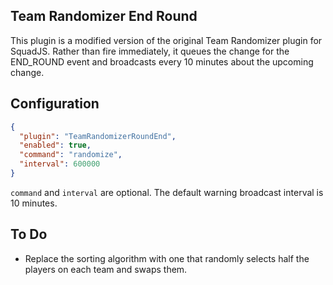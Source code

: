 ## Team Randomizer End Round

This plugin is a modified version of the original Team Randomizer plugin for SquadJS. Rather than fire immediately, it queues the change for the END_ROUND event and broadcasts every 10 minutes about the upcoming change.

## Configuration

```json
{
  "plugin": "TeamRandomizerRoundEnd",
  "enabled": true,
  "command": "randomize",
  "interval": 600000
}
```

`command` and `interval` are optional. The default warning broadcast interval is 10 minutes.

## To Do
* Replace the sorting algorithm with one that randomly selects half the players on each team and swaps them.
